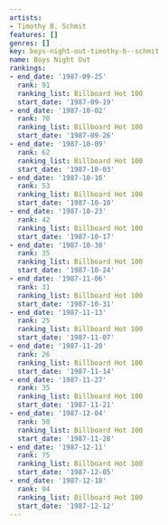 ```yaml
---
artists:
- Timothy B. Schmit
features: []
genres: []
key: boys-night-out-timothy-b--schmit
name: Boys Night Out
rankings:
- end_date: '1987-09-25'
  rank: 91
  ranking_list: Billboard Hot 100
  start_date: '1987-09-19'
- end_date: '1987-10-02'
  rank: 70
  ranking_list: Billboard Hot 100
  start_date: '1987-09-26'
- end_date: '1987-10-09'
  rank: 62
  ranking_list: Billboard Hot 100
  start_date: '1987-10-03'
- end_date: '1987-10-16'
  rank: 53
  ranking_list: Billboard Hot 100
  start_date: '1987-10-10'
- end_date: '1987-10-23'
  rank: 42
  ranking_list: Billboard Hot 100
  start_date: '1987-10-17'
- end_date: '1987-10-30'
  rank: 35
  ranking_list: Billboard Hot 100
  start_date: '1987-10-24'
- end_date: '1987-11-06'
  rank: 31
  ranking_list: Billboard Hot 100
  start_date: '1987-10-31'
- end_date: '1987-11-13'
  rank: 25
  ranking_list: Billboard Hot 100
  start_date: '1987-11-07'
- end_date: '1987-11-20'
  rank: 26
  ranking_list: Billboard Hot 100
  start_date: '1987-11-14'
- end_date: '1987-11-27'
  rank: 35
  ranking_list: Billboard Hot 100
  start_date: '1987-11-21'
- end_date: '1987-12-04'
  rank: 50
  ranking_list: Billboard Hot 100
  start_date: '1987-11-28'
- end_date: '1987-12-11'
  rank: 75
  ranking_list: Billboard Hot 100
  start_date: '1987-12-05'
- end_date: '1987-12-18'
  rank: 94
  ranking_list: Billboard Hot 100
  start_date: '1987-12-12'
---
```


